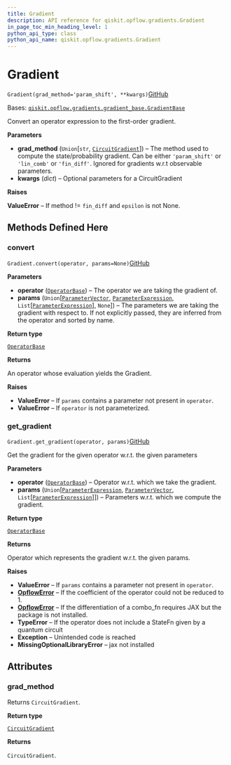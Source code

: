 ```yaml
---
title: Gradient
description: API reference for qiskit.opflow.gradients.Gradient
in_page_toc_min_heading_level: 1
python_api_type: class
python_api_name: qiskit.opflow.gradients.Gradient
---
```


# Gradient

<span id="qiskit.opflow.gradients.Gradient" />

`Gradient(grad_method='param_shift', **kwargs)`[GitHub](https://github.com/qiskit/qiskit/tree/stable/0.42/qiskit/opflow/gradients/gradient.py "view source code")

Bases: [`qiskit.opflow.gradients.gradient_base.GradientBase`](qiskit.opflow.gradients.GradientBase "qiskit.opflow.gradients.gradient_base.GradientBase")

Convert an operator expression to the first-order gradient.

**Parameters**

*   **grad\_method** (`Union`\[`str`, [`CircuitGradient`](qiskit.opflow.gradients.CircuitGradient "qiskit.opflow.gradients.circuit_gradients.circuit_gradient.CircuitGradient")]) – The method used to compute the state/probability gradient. Can be either `'param_shift'` or `'lin_comb'` or `'fin_diff'`. Ignored for gradients w\.r.t observable parameters.
*   **kwargs** (*dict*) – Optional parameters for a CircuitGradient

**Raises**

**ValueError** – If method != `fin_diff` and `epsilon` is not None.

## Methods Defined Here

### convert

<span id="qiskit.opflow.gradients.Gradient.convert" />

`Gradient.convert(operator, params=None)`[GitHub](https://github.com/qiskit/qiskit/tree/stable/0.42/qiskit/opflow/gradients/gradient.py "view source code")

**Parameters**

*   **operator** ([`OperatorBase`](qiskit.opflow.OperatorBase "qiskit.opflow.operator_base.OperatorBase")) – The operator we are taking the gradient of.
*   **params** (`Union`\[[`ParameterVector`](qiskit.circuit.ParameterVector "qiskit.circuit.parametervector.ParameterVector"), [`ParameterExpression`](qiskit.circuit.ParameterExpression "qiskit.circuit.parameterexpression.ParameterExpression"), `List`\[[`ParameterExpression`](qiskit.circuit.ParameterExpression "qiskit.circuit.parameterexpression.ParameterExpression")], `None`]) – The parameters we are taking the gradient with respect to. If not explicitly passed, they are inferred from the operator and sorted by name.

**Return type**

[`OperatorBase`](qiskit.opflow.OperatorBase "qiskit.opflow.operator_base.OperatorBase")

**Returns**

An operator whose evaluation yields the Gradient.

**Raises**

*   **ValueError** – If `params` contains a parameter not present in `operator`.
*   **ValueError** – If `operator` is not parameterized.

### get\_gradient

<span id="qiskit.opflow.gradients.Gradient.get_gradient" />

`Gradient.get_gradient(operator, params)`[GitHub](https://github.com/qiskit/qiskit/tree/stable/0.42/qiskit/opflow/gradients/gradient.py "view source code")

Get the gradient for the given operator w\.r.t. the given parameters

**Parameters**

*   **operator** ([`OperatorBase`](qiskit.opflow.OperatorBase "qiskit.opflow.operator_base.OperatorBase")) – Operator w\.r.t. which we take the gradient.
*   **params** (`Union`\[[`ParameterExpression`](qiskit.circuit.ParameterExpression "qiskit.circuit.parameterexpression.ParameterExpression"), [`ParameterVector`](qiskit.circuit.ParameterVector "qiskit.circuit.parametervector.ParameterVector"), `List`\[[`ParameterExpression`](qiskit.circuit.ParameterExpression "qiskit.circuit.parameterexpression.ParameterExpression")]]) – Parameters w\.r.t. which we compute the gradient.

**Return type**

[`OperatorBase`](qiskit.opflow.OperatorBase "qiskit.opflow.operator_base.OperatorBase")

**Returns**

Operator which represents the gradient w\.r.t. the given params.

**Raises**

*   **ValueError** – If `params` contains a parameter not present in `operator`.
*   [**OpflowError**](qiskit.opflow.OpflowError "qiskit.opflow.OpflowError") – If the coefficient of the operator could not be reduced to 1.
*   [**OpflowError**](qiskit.opflow.OpflowError "qiskit.opflow.OpflowError") – If the differentiation of a combo\_fn requires JAX but the package is not installed.
*   **TypeError** – If the operator does not include a StateFn given by a quantum circuit
*   **Exception** – Unintended code is reached
*   **MissingOptionalLibraryError** – jax not installed

## Attributes

<span id="qiskit.opflow.gradients.Gradient.grad_method" />

### grad\_method

Returns `CircuitGradient`.

**Return type**

[`CircuitGradient`](qiskit.opflow.gradients.CircuitGradient "qiskit.opflow.gradients.circuit_gradients.circuit_gradient.CircuitGradient")

**Returns**

`CircuitGradient`.

